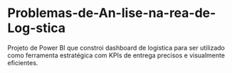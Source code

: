 # Problemas-de-An-lise-na-rea-de-Log-stica
Projeto de Power BI que constroi dashboard de logística para ser utilizado como ferramenta estratégica com KPIs de entrega precisos e visualmente eficientes.

